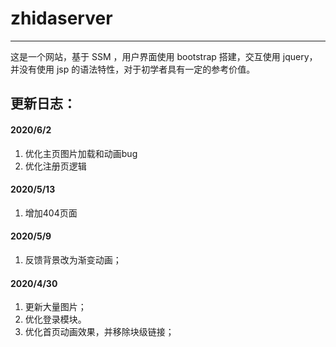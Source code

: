 # zhidaserver

----------
这是一个网站，基于 SSM ，用户界面使用 bootstrap 搭建，交互使用 jquery，并没有使用 jsp 的语法特性，对于初学者具有一定的参考价值。

更新日志：
---------
#### 2020/6/2
1. 优化主页图片加载和动画bug
2. 优化注册页逻辑

#### 2020/5/13
1. 增加404页面

#### 2020/5/9
1. 反馈背景改为渐变动画；

#### 2020/4/30
1. 更新大量图片；
2. 优化登录模块。
3. 优化首页动画效果，并移除块级链接；
